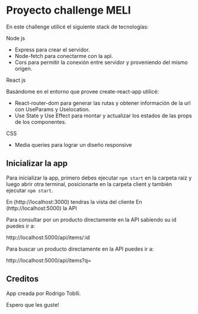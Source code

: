 # Proyecto challenge MELI

En este challenge utilicé el siguiente stack de tecnologías:

Node js

* Express para crear el servidor.
* Node-fetch para conectarme con la api.
* Cors para permitir la conexión entre servidor y proveniendo del mismo origen.

React js

Basándome en el entorno que provee create-react-app utilicé:

* React-router-dom para generar las rutas y obtener información de la url con UseParams y Uselocation.
* Use State y Use Effect para montar y actualizar los estados de las props de los componentes.

CSS

* Media queries para lograr un diseño responsive


## Inicializar la app

Para inicializar la app, primero debes ejecutar `npm start` en la carpeta raíz y luego abrir otra terminal,
posicionarte en la carpeta client y también ejecutar `npm start`.

En (http://localhost:3000) tendras la vista del cliente
En (http://localhost:5000) la API

Para consultar por un producto directamente en la API sabiendo su id puedes ir a:

http://localhost:5000/api/items/:id

Para buscar un producto directamente en la API puedes ir a:

http://localhost:5000/api/items?q=


## Creditos

App creada por Rodrigo Toblli.

Espero que les guste!

